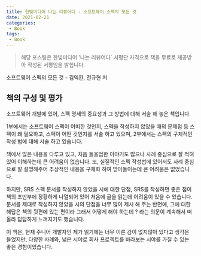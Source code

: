 ```yaml
---
title: 한빛미디어 나는 리뷰어다 - 소프트웨어 스펙의 모든 것
date: 2021-02-21
categories:
 - Book
tags:
 - Book
---
```


> 해당 포스팅은 한빛미디어 '나는 리뷰어다` 서평단 자격으로 책을 무료로 제공받아 작성된 서평임을 밝힙니다.

<!-- more -->

소프트웨어 스펙의 모든 것 - 김익환, 전규현 저 

## 책의 구성 및 평가 

소프트웨어 개발에 있어, 스펙 명세의 중요성과 그 방법에 대해 서술 해 놓은 책입니다.

1부에서는 소프트웨어 스펙이 어떠한 것인지, 스펙을 작성하지 않았을 때의 문제점 등 스펙이 왜 필요하고, 스펙이 어떤 것인지를 서술 하고 있으며, 2부에서는 스펙의 구체적인 작성 법에 대해 서술 하고 있습니다. 

책에서 많은 내용을 다루고 있고, 처음 들을법한 이야기도 많으나 사례 중심으로 잘 적혀 있어 이해하는데 큰 어려움이 없습니다. 또, 실질적인 스펙 작성법에 있어서도 사례 중심으로 잘 설명해주어 추상적인 내용을 구체화 하여 받아들이는데 큰 어려움은 없었습니다. 

 하지만, SRS 스펙 문서를 작성하지 않았을 시에 대한 단점, SRS를 작성하면 좋은 점이 책의 초반부에 장황하게 나열되어 있어 처음에 글을 읽는데 어려움이 있을 수 있습니다. 문서를 제대로 작성하지 않았을 시의 단점을 너무 많이 제시 해 주는 반면에, 그에 대한 해답은 책의 뒷편에 있는 편이라 그래서 어떻게 해야 하는데 ? 라는 의문이 계속해서 떠올라 답답하게 느껴지기도 했습니다. 

 이 책은, 현재 주니어 개발자인 제가 읽기에는 너무 이른 감이 없지않아 있다고 생각은 들었지만, 다양한 사례와, 넓은 시야로 회사 프로젝트를 바라보는 시야를 가질 수 있는 좋은 경험이었습니다. 

